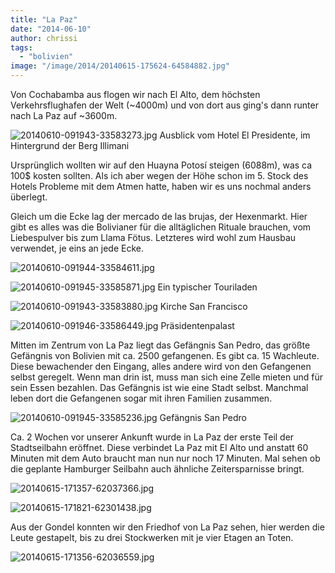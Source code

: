 ```yaml
---
title: "La Paz"
date: "2014-06-10"
author: chrissi
tags: 
  - "bolivien"
image: "/image/2014/20140615-175624-64584882.jpg"
---
```


Von Cochabamba aus flogen wir nach El Alto, dem höchsten Verkehrsflughafen der Welt (~4000m) und von dort aus ging's dann runter nach La Paz auf ~3600m.

![20140610-091943-33583273.jpg](images/20140610-091943-33583273.jpg) Ausblick vom Hotel El Presidente, im Hintergrund der Berg Illimani

Ursprünglich wollten wir auf den Huayna Potosí steigen (6088m), was ca 100$ kosten sollten. Als ich aber wegen der Höhe schon im 5. Stock des Hotels Probleme mit dem Atmen hatte, haben wir es uns nochmal anders überlegt.

Gleich um die Ecke lag der mercado de las brujas, der Hexenmarkt. Hier gibt es alles was die Bolivianer für die alltäglichen Rituale brauchen, vom Liebespulver bis zum Llama Fötus. Letzteres wird wohl zum Hausbau verwendet, je eins an jede Ecke.

![20140610-091944-33584611.jpg](images/20140610-091944-33584611.jpg)

![20140610-091945-33585871.jpg](images/20140610-091945-33585871.jpg) Ein typischer Touriladen

![20140610-091943-33583880.jpg](images/20140610-091943-33583880.jpg) Kirche San Francisco

![20140610-091946-33586449.jpg](images/20140610-091946-33586449.jpg) Präsidentenpalast

Mitten im Zentrum von La Paz liegt das Gefängnis San Pedro, das größte Gefängnis von Bolivien mit ca. 2500 gefangenen. Es gibt ca. 15 Wachleute. Diese bewachender den Eingang, alles andere wird von den Gefangenen selbst geregelt. Wenn man drin ist, muss man sich eine Zelle mieten und für sein Essen bezahlen. Das Gefängnis ist wie eine Stadt selbst. Manchmal leben dort die Gefangenen sogar mit ihren Familien zusammen.

![20140610-091945-33585236.jpg](images/20140610-091945-33585236.jpg) Gefängnis San Pedro

Ca. 2 Wochen vor unserer Ankunft wurde in La Paz der erste Teil der Stadtseilbahn eröffnet. Diese verbindet La Paz mit El Alto und anstatt 60 Minuten mit dem Auto braucht man nun nur noch 17 Minuten. Mal sehen ob die geplante Hamburger Seilbahn auch ähnliche Zeitersparnisse bringt.

![20140615-171357-62037366.jpg](images/20140615-171357-62037366.jpg)

![20140615-171821-62301438.jpg](images/20140615-171821-62301438.jpg)

Aus der Gondel konnten wir den Friedhof von La Paz sehen, hier werden die Leute gestapelt, bis zu drei Stockwerken mit je vier Etagen an Toten.

![20140615-171356-62036559.jpg](images/20140615-171356-62036559.jpg)
